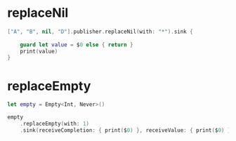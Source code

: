 # replaceNil

```swift
["A", "B", nil, "D"].publisher.replaceNil(with: "*").sink {
    
    guard let value = $0 else { return }
    print(value)
}
```

# replaceEmpty

```swift
let empty = Empty<Int, Never>()

empty
    .replaceEmpty(with: 1)
    .sink(receiveCompletion: { print($0) }, receiveValue: { print($0) })
